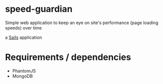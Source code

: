 # speed-guardian

Simple web application to keep an eye on site's performance (page loading speeds) over time

a [Sails](http://sailsjs.org) application

Requirements / dependencies
==========================
- PhantomJS
- MongoDB

